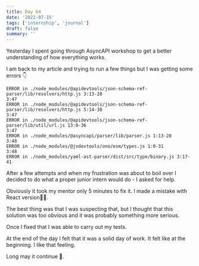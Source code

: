 ```yaml
---
title: Day 64
date: '2022-07-15'
tags: ['internship', 'journal']
draft: false
summary: ''
---
```


Yesterday I spent going through AsyncAPI workshop to get a better understanding of how everything works.

I am back to my article and trying to run a few things but I was getting some errors 👇

```
ERROR in ./node_modules/@apidevtools/json-schema-ref-parser/lib/resolvers/http.js 3:13-28
3:47
ERROR in ./node_modules/@apidevtools/json-schema-ref-parser/lib/resolvers/http.js 5:14-30
3:47
ERROR in ./node_modules/@apidevtools/json-schema-ref-parser/lib/util/url.js 13:0-36
3:47
ERROR in ./node_modules/@asyncapi/parser/lib/parser.js 1:13-28
3:48
ERROR in ./node_modules/@jsdevtools/ono/esm/types.js 1:0-31
3:48
ERROR in ./node_modules/yaml-ast-parser/dist/src/type/binary.js 3:17-41

```

After a few attempts and when my frustration was about to boil over I decided to do what a proper junior intern would do - I asked for help.

Obviously it took my mentor only 5 minutes to fix it. I made a mistake with React version🤦‍♂️.

The best thing was that I was suspecting that, but I thought that this solution was too obvious and it was probably something more serious.

Once I fixed that I was able to carry out my tests.

At the end of the day I felt that it was a solid day of work. It felt like at the beginning. I like that feeling.

Long may it continue 🤞.
